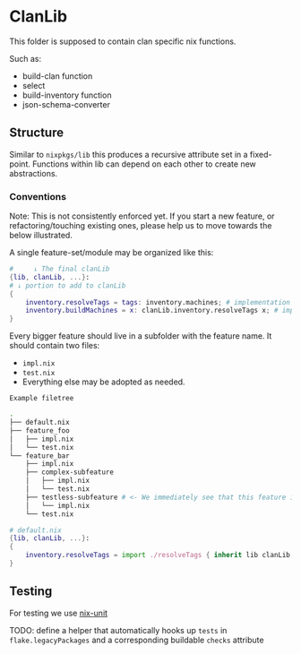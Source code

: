 # ClanLib

This folder is supposed to contain clan specific nix functions.

Such as:

- build-clan function
- select
- build-inventory function
- json-schema-converter

## Structure

Similar to `nixpkgs/lib` this produces a recursive attribute set in a fixed-point.
Functions within lib can depend on each other to create new abstractions.

### Conventions

Note: This is not consistently enforced yet.
If you start a new feature, or refactoring/touching existing ones, please help us to move towards the below illustrated.

A single feature-set/module may be organized like this:

```nix
#     ↓ The final clanLib
{lib, clanLib, ...}:
# ↓ portion to add to clanLib
{
    inventory.resolveTags = tags: inventory.machines; # implementation
    inventory.buildMachines = x: clanLib.inventory.resolveTags x; # implementation
}
```

Every bigger feature should live in a subfolder with the feature name.
It should contain two files:

- `impl.nix`
- `test.nix`
- Everything else may be adopted as needed.

```
Example filetree
```
```sh
.
├── default.nix
├── feature_foo
│   ├── impl.nix
│   └── test.nix
└── feature_bar
    ├── impl.nix
    ├── complex-subfeature
    │   ├── impl.nix
    │   └── test.nix
    ├── testless-subfeature # <- We immediately see that this feature is not tested on itself.
    │   └── impl.nix
    └── test.nix
```

```nix
# default.nix
{lib, clanLib, ...}:
{
    inventory.resolveTags = import ./resolveTags { inherit lib clanLib; };
}
```

## Testing

For testing we use [nix-unit](https://github.com/nix-community/nix-unit)

TODO: define a helper that automatically hooks up `tests` in `flake.legacyPackages` and a corresponding buildable `checks` attribute
